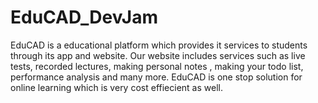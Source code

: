 # EduCAD_DevJam
EduCAD is a educational platform which provides it services to students through its app and website. Our website includes services such as live tests, recorded lectures, making personal notes , making your todo list, performance analysis and many more.
EduCAD is one stop solution for online learning which is very cost effiecient as well.
